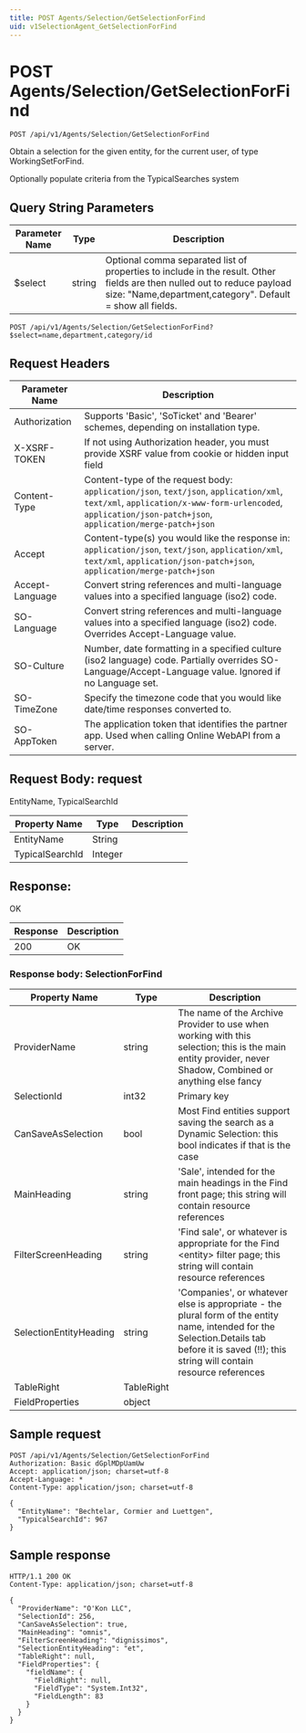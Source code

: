 ```yaml
---
title: POST Agents/Selection/GetSelectionForFind
uid: v1SelectionAgent_GetSelectionForFind
---
```


# POST Agents/Selection/GetSelectionForFind

```http
POST /api/v1/Agents/Selection/GetSelectionForFind
```

Obtain a selection for the given entity, for the current user, of type WorkingSetForFind.


Optionally populate criteria from the TypicalSearches system






## Query String Parameters

| Parameter Name | Type |  Description |
|----------------|------|--------------|
| $select | string |  Optional comma separated list of properties to include in the result. Other fields are then nulled out to reduce payload size: "Name,department,category". Default = show all fields. |

```http
POST /api/v1/Agents/Selection/GetSelectionForFind?$select=name,department,category/id
```


## Request Headers

| Parameter Name | Description |
|----------------|-------------|
| Authorization  | Supports 'Basic', 'SoTicket' and 'Bearer' schemes, depending on installation type. |
| X-XSRF-TOKEN   | If not using Authorization header, you must provide XSRF value from cookie or hidden input field |
| Content-Type | Content-type of the request body: `application/json`, `text/json`, `application/xml`, `text/xml`, `application/x-www-form-urlencoded`, `application/json-patch+json`, `application/merge-patch+json` |
| Accept         | Content-type(s) you would like the response in: `application/json`, `text/json`, `application/xml`, `text/xml`, `application/json-patch+json`, `application/merge-patch+json` |
| Accept-Language | Convert string references and multi-language values into a specified language (iso2) code. |
| SO-Language | Convert string references and multi-language values into a specified language (iso2) code. Overrides Accept-Language value. |
| SO-Culture | Number, date formatting in a specified culture (iso2 language) code. Partially overrides SO-Language/Accept-Language value. Ignored if no Language set. |
| SO-TimeZone | Specify the timezone code that you would like date/time responses converted to. |
| SO-AppToken | The application token that identifies the partner app. Used when calling Online WebAPI from a server. |

## Request Body: request 

EntityName, TypicalSearchId 

| Property Name | Type |  Description |
|----------------|------|--------------|
| EntityName | String |  |
| TypicalSearchId | Integer |  |

## Response:

OK

| Response | Description |
|----------------|-------------|
| 200 | OK |

### Response body: SelectionForFind

| Property Name | Type |  Description |
|----------------|------|--------------|
| ProviderName | string | The name of the Archive Provider to use when working with this selection; this is the main entity provider, never Shadow, Combined or anything else fancy |
| SelectionId | int32 | Primary key |
| CanSaveAsSelection | bool | Most Find entities support saving the search as a Dynamic Selection: this bool indicates if that is the case |
| MainHeading | string | 'Sale', intended for the main headings in the Find front page; this string will contain resource references |
| FilterScreenHeading | string | 'Find sale', or whatever is appropriate for the Find &lt;entity&gt; filter page; this string will contain resource references |
| SelectionEntityHeading | string | 'Companies', or whatever else is appropriate - the plural form of the entity name, intended for the Selection.Details tab before it is saved (!!); this string will contain resource references |
| TableRight | TableRight |  |
| FieldProperties | object |  |

## Sample request

```http!
POST /api/v1/Agents/Selection/GetSelectionForFind
Authorization: Basic dGplMDpUamUw
Accept: application/json; charset=utf-8
Accept-Language: *
Content-Type: application/json; charset=utf-8

{
  "EntityName": "Bechtelar, Cormier and Luettgen",
  "TypicalSearchId": 967
}
```

## Sample response

```http_
HTTP/1.1 200 OK
Content-Type: application/json; charset=utf-8

{
  "ProviderName": "O'Kon LLC",
  "SelectionId": 256,
  "CanSaveAsSelection": true,
  "MainHeading": "omnis",
  "FilterScreenHeading": "dignissimos",
  "SelectionEntityHeading": "et",
  "TableRight": null,
  "FieldProperties": {
    "fieldName": {
      "FieldRight": null,
      "FieldType": "System.Int32",
      "FieldLength": 83
    }
  }
}
```